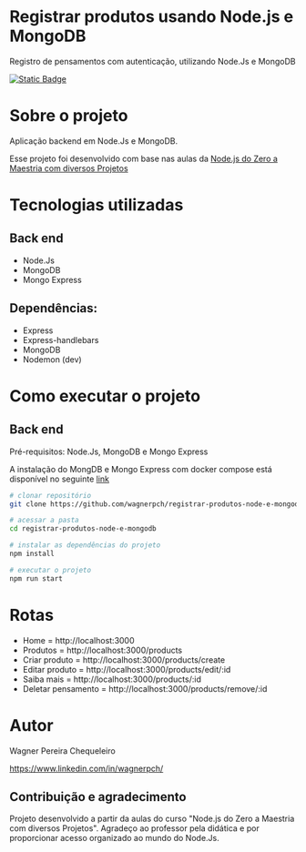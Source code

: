 # Registrar produtos usando Node.js e MongoDB
 Registro de pensamentos com autenticação, utilizando Node.Js e MongoDB

[![Static Badge](https://img.shields.io/badge/license-GNU-green)](https://github.com/wagnerchc/chess-system-java/blob/master/LICENSE)

# Sobre o projeto

Aplicação backend em Node.Js e MongoDB.

Esse projeto foi desenvolvido com base nas aulas da <a href="https://www.udemy.com/course/nodejs-do-zero-a-maestria-com-diversos-projetos/?kw=Node.js+do+Zero+a+Maestria+com+diversos+Projetos&src=sac&couponCode=KEEPLEARNINGBR" target="_blank">Node.js do Zero a Maestria com diversos Projetos</a>

# Tecnologias utilizadas

## Back end

- Node.Js
- MongoDB
- Mongo Express

## Dependências: 
- Express
- Express-handlebars
- MongoDB
- Nodemon (dev)

# Como executar o projeto

## Back end

Pré-requisitos: Node.Js, MongoDB e Mongo Express

A instalação do MongDB e Mongo Express com docker compose está disponível no seguinte <a href="https://github.com/wagnerpch/mongo-docker-compose" target="_blank">link</a>

```bash
# clonar repositório
git clone https://github.com/wagnerpch/registrar-produtos-node-e-mongodb

# acessar a pasta
cd registrar-produtos-node-e-mongodb

# instalar as dependências do projeto
npm install

# executar o projeto
npm run start
```

# Rotas

- Home = http://localhost:3000
- Produtos = http://localhost:3000/products
- Criar produto = http://localhost:3000/products/create
- Editar produto = http://localhost:3000/products/edit/:id
- Saiba mais = http://localhost:3000/products/:id
- Deletar pensamento = http://localhost:3000/products/remove/:id

# Autor

Wagner Pereira Chequeleiro

https://www.linkedin.com/in/wagnerpch/

## Contribuição e agradecimento

Projeto desenvolvido a partir da aulas do curso "Node.js do Zero a Maestria com diversos Projetos". 
Agradeço ao professor pela didática e por proporcionar acesso organizado ao mundo do Node.Js.